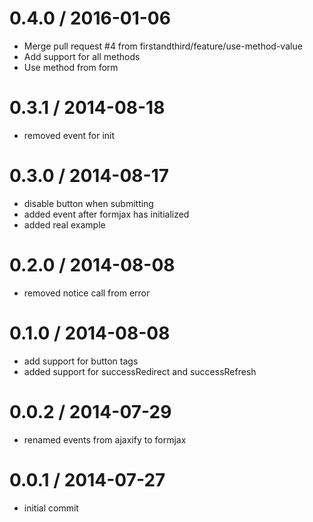 
0.4.0 / 2016-01-06
==================

  * Merge pull request #4 from firstandthird/feature/use-method-value
  * Add support for all methods
  * Use method from form

0.3.1 / 2014-08-18
==================

  * removed event for init

0.3.0 / 2014-08-17
==================

  * disable button when submitting
  * added event after formjax has initialized
  * added real example

0.2.0 / 2014-08-08
==================

  * removed notice call from error

0.1.0 / 2014-08-08
==================

  * add support for button tags
  * added support for successRedirect and successRefresh

0.0.2 / 2014-07-29
==================

  * renamed events from ajaxify to formjax

0.0.1 / 2014-07-27
==================

  * initial commit
